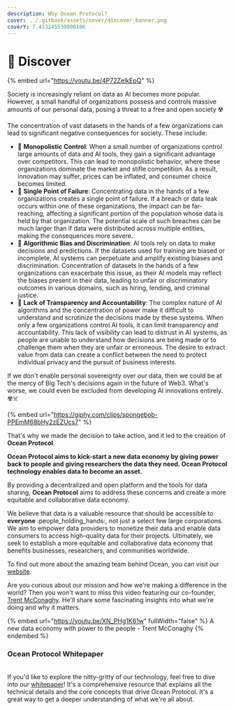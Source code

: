 ```yaml
---
description: Why Ocean Protocol?
cover: ../.gitbook/assets/cover/discover_banner.png
coverY: 7.413145539906106
---
```


# 🌊 Discover

{% embed url="https://youtu.be/4P72ZelkEpQ" %}

Society is increasingly reliant on data as AI becomes more popular. However, a small handful of organizations possess and controls massive amounts of our personal data, posing a threat to a free and open society ☢️

The concentration of vast datasets in the hands of a few organizations can lead to significant negative consequences for society. These include:

* 📛 **Monopolistic Control**: When a small number of organizations control large amounts of data and AI tools, they gain a significant advantage over competitors. This can lead to monopolistic behavior, where these organizations dominate the market and stifle competition. As a result, innovation may suffer, prices can be inflated, and consumer choice becomes limited.
* 📛 **Single Point of Failure**: Concentrating data in the hands of a few organizations creates a single point of failure. If a breach or data leak occurs within one of these organizations, the impact can be far-reaching, affecting a significant portion of the population whose data is held by that organization. The potential scale of such breaches can be much larger than if data were distributed across multiple entities, making the consequences more severe.
* 📛 **Algorithmic Bias and Discrimination**: AI tools rely on data to make decisions and predictions. If the datasets used for training are biased or incomplete, AI systems can perpetuate and amplify existing biases and discrimination. Concentration of datasets in the hands of a few organizations can exacerbate this issue, as their AI models may reflect the biases present in their data, leading to unfair or discriminatory outcomes in various domains, such as hiring, lending, and criminal justice.
* 📛 **Lack of Transparency and Accountability**: The complex nature of AI algorithms and the concentration of power make it difficult to understand and scrutinize the decisions made by these systems. When only a few organizations control AI tools, it can limit transparency and accountability. This lack of visibility can lead to distrust in AI systems, as people are unable to understand how decisions are being made or to challenge them when they are unfair or erroneous. The desire to extract value from data can create a conflict between the need to protect individual privacy and the pursuit of business interests.

If we don't enable personal sovereignty over our data, then we could be at the mercy of Big Tech's decisions again in the future of Web3. What's worse, we could even be excluded from developing AI innovations entirely. ☢️☠️

{% embed url="https://giphy.com/clips/spongebob-PPEmM68bHy2zEZUcs7" %}

That's why we made the decision to take action, and it led to the creation of **Ocean Protocol**.

**Ocean Protocol aims to kick-start a new data economy by giving power back to people and giving researchers the data they need. Ocean Protocol technology enables data to become an asset.**

By providing a decentralized and open platform and the tools for data sharing, **Ocean Protocol** aims to address these concerns and create a more equitable and collaborative data economy.

We believe that data is a valuable resource that should be accessible to **everyone** :people\_holding\_hands:, not just a select few large corporations. We aim to empower data providers to monetize their data and enable data consumers to access high-quality data for their projects. Ultimately, we seek to establish a more equitable and collaborative data economy that benefits businesses, researchers, and communities worldwide.

To find out more about the amazing team behind Ocean, you can visit our [website](https://oceanprotocol.com/about).

Are you curious about our mission and how we're making a difference in the world? Then you won't want to miss this video featuring our co-founder, [Trent McConaghy](http://www.trent.st/). He'll share some fascinating insights into what we're doing and why it matters.

{% embed url="https://youtu.be/XN_PHg1K61w" fullWidth="false" %}
A new data economy with power to the people - Trent McConaghy
{% endembed %}

### Ocean Protocol Whitepaper

\
If you'd like to explore the nitty-gritty of our technology, feel free to dive into our [whitepaper](https://oceanprotocol.com/tech-whitepaper.pdf)! It's a comprehensive resource that explains all the technical details and the core concepts that drive Ocean Protocol. It's a great way to get a deeper understanding of what we're all about.
